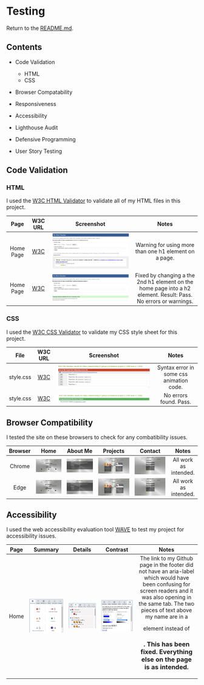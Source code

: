 # Testing

Return to the [README.md](README.md).

## Contents 

* Code Validation
    * HTML
    * CSS

* Browser Compatability

* Responsiveness

* Accessibility 

* Lighthouse Audit

* Defensive Programming

* User Story Testing

## Code Validation 

### HTML

I used the [W3C HTML Validator](https://validator.w3.org/nu/) to validate all of my HTML files in this project.

| Page | W3C URL | Screenshot | Notes |
| :---: | :---: | :---: | :---: |
| Home Page | [W3C](https://validator.w3.org/nu/?doc=https%3A%2F%2Fseanbrindley17.github.io%2Fmilestone-project-1%2F) | ![screenshot of h1 validator error](/readme-documentations/screenshots/html%20h1%20validator%20error.jpg) | Warning for using more than one h1 element on a page. |
| Home Page | [W3C](https://validator.w3.org/nu/?doc=https%3A%2F%2Fseanbrindley17.github.io%2Fmilestone-project-1%2F) | ![screenshot of W3C validation pass](/readme-documentations/screenshots/w3c%20html%20validator%20pass.jpg) | Fixed by changing a the 2nd h1 element on the home page into a h2 element. Result: Pass. No errors or warnings. |

### CSS 

I used the [W3C CSS Validator](https://jigsaw.w3.org/css-validator/) to validate my CSS style sheet for this project.

| File | W3C URL | Screenshot | Notes |
| :---: | :---: | :---: | :---: |
| style.css | [W3C](https://jigsaw.w3.org/css-validator/validator?uri=https%3A%2F%2Fseanbrindley17.github.io%2Fmilestone-project-1%2F&profile=css3svg&usermedium=all&warning=1&vextwarning=&lang=en) | ![screenshot of css validation error](/readme-documentations/screenshots/w3c%20css%20validator%20error.jpg) | Syntax error in some css animation code. |
| style.css | [W3C](https://jigsaw.w3.org/css-validator/validator?uri=https%3A%2F%2Fseanbrindley17.github.io%2Fmilestone-project-1%2F&profile=css3svg&usermedium=all&warning=1&vextwarning=&lang=en) | ![screenshot of css validator pass](/readme-documentations/screenshots/w3c%20css%20validator%20pass.jpg) | No errors found. Pass. |

## Browser Compatibility

I tested the site on these browsers to check for any combatibility issues.

| Browser | Home | About Me | Projects | Contact | Notes |
| :---: | :---: | :---: | :---: | :---: | :---: |
| Chrome | ![screenshot of homepage on chrome](/readme-documentations/screenshots/browser%20responsiveness%20screenshots/chrome/chrome%20home%20page.jpg) | ![screenshot of about me page on chrome](/readme-documentations/screenshots/browser%20responsiveness%20screenshots/chrome/chrome%20about%20me%20page.jpg) | ![screenshot of projects page on chrome](/readme-documentations/screenshots/browser%20responsiveness%20screenshots/chrome/chrome%20projects%20page.jpg) | ![screenshot of contact page on chrome](/readme-documentations/screenshots/browser%20responsiveness%20screenshots/chrome/chrome%20contact%20page.jpg) | All work as intended. |
| Edge | ![screenshot of home page on Edge](/readme-documentations/screenshots/browser%20responsiveness%20screenshots/edge/edge%20home%20page.jpg) | ![screenshot of about me page on edge](/readme-documentations/screenshots/browser%20responsiveness%20screenshots/edge/edge%20about%20me%20page.jpg) | ![screenshot of projects page on edge](/readme-documentations/screenshots/browser%20responsiveness%20screenshots/edge/edge%20projects%20page.jpg) | ![screenshot of contact page on edge](/readme-documentations/screenshots/browser%20responsiveness%20screenshots/edge/edge%20contact%20page.jpg) | All work as intended. |

## Accessibility 

I used the web accessibility evaluation tool [WAVE]() to test my project for accessibility issues.

| Page | Summary | Details | Contrast | Notes |
| :---: | :---: | :---: | :---: | :---: |
| Home | ![screenshot of home page summary](/readme-documentations/screenshots/accessibility%20screenshots/home%20page%20summary.jpg) | ![screenshot of home page details](/readme-documentations/screenshots/accessibility%20screenshots/home%20page%20details.jpg) | ![screenshot of home page contrast](/readme-documentations/screenshots/accessibility%20screenshots/home%20page%20contrast.jpg) | The link to my Github page in the footer did not have an aria-label which would have been confusing for screen readers and it was also opening in the same tab. The two pieces of text above my name are in a <p> element instead of <h3>. This has been fixed. Everything else on the page is as intended. |